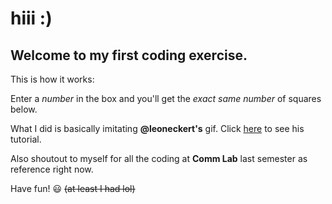 # hiii :)
## Welcome to my first coding exercise.

This is how it works:

Enter a _number_ in the box and you'll get the *exact same number* of squares below.

What I did is basically imitating __@leoneckert's__ gif. Click [here](https://github.com/leoneckert/abc-f20/tree/master/coding-foundation) to see his tutorial.

Also shoutout to myself for all the coding at **Comm Lab** last semester as reference right now.

Have fun! :smiley: ~~(at least I had lol)~~
